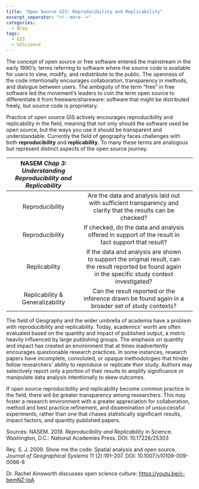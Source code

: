 ```yaml
---
title: "Open Source GIS: Reproducibility and Replicability"
excerpt_separator: "<!--more-->"
categories:
  - Blog
tags:
  - GIS
  - GIScience
---
```


The concept of open source or free software entered the mainstream in the early 1990’s; terms referring to software where the source code is available for users to view, modify, and redistribute to the public. The openness of the code intentionally encourages collaboration, transparency in methods, and dialogue between users. The ambiguity of the term “free” in free software led the movement’s leaders to coin the term open source to differentiate it from freeware/shareware: software that might be distributed freely, but source code is proprietary. 

Practice of open source GIS actively encourages reproducibility and replicability in the field, meaning that not only should the software used be open source, but the ways you use it should be transparent and understandable. Currently the field of geography faces challenges with both **reproducibility** and **replicability**. To many these terms are analogous but represent distinct aspects of the open source journey.

| NASEM *Chap 3: Understanding Reproducibility and Replicability* | | |
| :-----------: | :-----------: | :----------: |
| Reproducibility | Are the data and analysis laid out with sufficient transparency and clarity that the results can be checked?
| Reproducibility| If checked, do the data and analysis offered in support of the result in fact support that result?|
|Replicability| If the data and analysis are shown to support the original result, can the result reported be found again in the specific study context investigated?|
|Replicability & Generalizability| Can the result reported or the inference drawn be found again in a broader set of study contexts?|

The field of Geography and the wider umbrella of academia have a problem with  reproducibility and replicability. Today, academics' worth are often evaluated based on the quantity and impact of published output, a metric heavily influenced by large publishing groups.  The emphasis on quantity and impact has created an environment that at times inadvertently encourages questionable research practices. In some instances, research papers have incomplete, convoluted, or opaque methodologies that hinder fellow researchers' ability to reproduce or replicate their study. Authors may selectively report only a portion of their results to amplify significance or manipulate data analysis intentionally to skew outcomes.

If open source reproducibility and replicability become common practice in the field, there will be greater transparency among researchers. This may foster a research environment with a greater appreciation for collaboration, method and best practice refinement, and dissemination of unsuccessful experiments, rather than one that chases statistically significant results, impact factors, and quantity published papers. 


Sources: 
NASEM. 2019. *Reproducibility and Replicability* in Science. Washington, D.C.: National Academies Press. DOI: 10.17226/25303

Rey, S. J. 2009. Show me the code: Spatial analysis and open source. *Journal of Geographical Systems* 11 (2):191–207. DOI: 10.1007/s10109-009-0086-8

Dr. Rachel Ainsworth discusses open science culture: https://youtu.be/c-bemNZ-IqA


